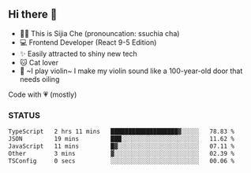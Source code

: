 ## Hi there 👋

- 🙋‍♀️ This is Sijia Che (pronouncation: ssuchia cha)
- 💻 Frontend Developer (React 9-5 Edition)
- ✨ Easily attracted to shiny new tech
- 🐱 Cat lover
- 🌟 ~I play violin~ I make my violin sound like a 100-year-old door that needs oiling

Code with 💗 (mostly)

### STATUS
<!--START_SECTION:waka-->

```txt
TypeScript   2 hrs 11 mins   ███████████████████▓░░░░░   78.83 %
JSON         19 mins         ███░░░░░░░░░░░░░░░░░░░░░░   11.62 %
JavaScript   11 mins         █▓░░░░░░░░░░░░░░░░░░░░░░░   07.11 %
Other        3 mins          ▓░░░░░░░░░░░░░░░░░░░░░░░░   02.39 %
TSConfig     0 secs          ░░░░░░░░░░░░░░░░░░░░░░░░░   00.06 %
```

<!--END_SECTION:waka-->
